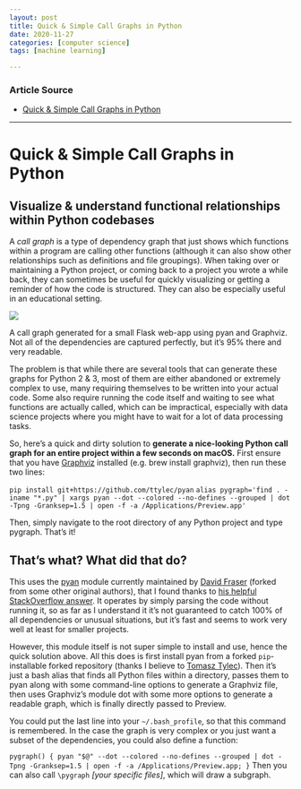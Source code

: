 ```yaml
---
layout: post
title: Quick & Simple Call Graphs in Python
date: 2020-11-27
categories: [computer science]
tags: [machine learning]

---
```


### Article Source
* [Quick & Simple Call Graphs in Python](https://medium.com/parkbee/quick-simple-call-graphs-in-python-eaa583d0e1b2)

----

# Quick & Simple Call Graphs in Python

## Visualize & understand functional relationships within Python codebases


A *call graph* is a type of dependency graph that just shows which functions within a program are calling other functions (although it can also show other relationships such as definitions and file groupings). When taking over or maintaining a Python project, or coming back to a project you wrote a while back, they can sometimes be useful for quickly visualizing or getting a reminder of how the code is structured. They can also be especially useful in an educational setting.

![](https://miro.medium.com/max/700/1*gpznnT9-AEpSV2dJH9bi8w.png)

A call graph generated for a small Flask web-app using pyan and Graphviz. Not all of the dependencies are captured perfectly, but it’s 95% there and very readable.

The problem is that while there are several tools that can generate these graphs for Python 2 & 3, most of them are either abandoned or extremely complex to use, many requiring themselves to be written into your actual code. Some also require running the code itself and waiting to see what functions are actually called, which can be impractical, especially with data science projects where you might have to wait for a lot of data processing tasks.

So, here’s a quick and dirty solution to **generate a nice-looking Python call graph for an entire project within a few seconds on macOS.** First ensure that you have [Graphviz](https://www.graphviz.org/) installed (e.g. brew install graphviz), then run these two lines:

`
pip install git+https://github.com/ttylec/pyan
`
`
alias pygraph='find . -iname "*.py" | xargs pyan --dot --colored --no-defines --grouped | dot -Tpng -Granksep=1.5 | open -f -a /Applications/Preview.app'
`

Then, simply navigate to the root directory of any Python project and type pygraph. That’s it!

## That’s what? What did that do?

This uses the [pyan](https://github.com/davidfraser/pyan) module currently maintained by [David Fraser](https://medium.com/u/4b79dc5d23ad?source=post_page-----eaa583d0e1b2--------------------------------) (forked from some other original authors), that I found thanks to [his helpful StackOverflow answer](https://stackoverflow.com/questions/13963321/build-a-call-graph-in-python-including-modules-and-functions). It operates by simply parsing the code without running it, so as far as I understand it it’s not guaranteed to catch 100% of all dependencies or unusual situations, but it’s fast and seems to work very well at least for smaller projects.

However, this module itself is not super simple to install and use, hence the quick solution above. All this does is first install pyan from a forked `pip`-installable forked repository (thanks I believe to [Tomasz Tylec](https://medium.com/u/96f279bdc3a4?source=post_page-----eaa583d0e1b2--------------------------------)). Then it’s just a bash alias that finds all Python files within a directory, passes them to pyan along with some command-line options to generate a Graphviz file, then uses Graphviz’s module dot with some more options to generate a readable graph, which is finally directly passed to Preview.

You could put the last line into your `~/.bash_profile`, so that this command is remembered. In the case the graph is very complex or you just want a subset of the dependencies, you could also define a function:

`
pygraph() { pyan "$@" --dot --colored --no-defines --grouped | dot -Tpng -Granksep=1.5 | open -f -a /Applications/Preview.app; }
`
Then you can also call `\pygraph` *[your specific files]*, which will draw a subgraph.